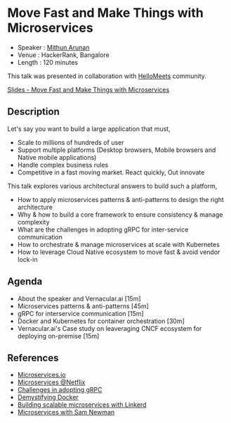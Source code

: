 Move Fast and Make Things with Microservices
============================================

* Speaker   : [Mithun Arunan](https://twitter.com/MithunArunan)
* Venue     : HackerRank, Bangalore
* Length    : 120 minutes

This talk was presented in collaboration with [HelloMeets](https://hub.hellomeets.com/e/move-fast-and-make-things-with-microservices) community.

[Slides - Move Fast and Make Things with Microservices](https://speakerdeck.com/mithunarunan/move-fast-and-make-things-with-microservices)

Description
-----------

Let's say you want to build a large application that must,

* Scale to millions of hundreds of user
* Support multiple platforms (Desktop browsers, Mobile browsers and Native mobile applications)
* Handle complex business rules
* Competitive in a fast moving market. React quickly, Out innovate

This talk explores various architectural answers to build such a platform,

* How to apply microservices patterns & anti-patterns to design the right architecture
* Why & how to build a core framework to ensure consistency & manage complexity
* What are the challenges in adopting gRPC for inter-service communication
* How to orchestrate & manage microservices at scale with Kubernetes
* How to leverage Cloud Native ecosystem to move fast & avoid vendor lock-in

Agenda
------

* About the speaker and Vernacular.ai [15m]
* Microservices patterns & anti-patterns [45m]
* gRPC for interservice communication [15m]
* Docker and Kubernetes for container orchestration [30m]
* Vernacular.ai's Case study on leaveraging CNCF ecosystem for deploying on-premise [15m]

References
----------

* [Microservices.io](Microservices.io)
* [Microservices @Netflix](https://www.nginx.com/blog/microservices-at-netflix-architectural-best-practices/)
* [Challenges in adopting gRPC](https://www.youtube.com/watch?v=VNllljvhcnk)
* [Demystifying Docker](https://www.youtube.com/watch?v=GVVtR_hrdKI)
* [Building scalable microservices with Linkerd](https://medium.com/donna-legal/building-scalable-micro-services-with-kubernetes-grpc-linkerd-7ccafd179599)
* [Microservices with Sam Newman](https://www.youtube.com/watch?v=MhmdGiOmUqU)